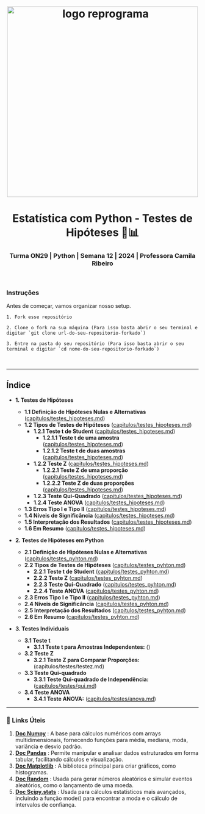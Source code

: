 <h1 align="center">
  <img src="assets/reprograma-fundos-claros.png" alt="logo reprograma" width="500">
</h1>

<h1 align="center">  Estatística com Python - Testes de Hipóteses 🧪📊 </h1>
<h3 align="center">  Turma ON29 | Python | Semana 12 | 2024 | Professora Camila Ribeiro  </h3>

<br>

### Instruções

Antes de começar, vamos organizar nosso setup.


    1. Fork esse repositório

    2. Clone o fork na sua máquina (Para isso basta abrir o seu terminal e digitar `git clone url-do-seu-repositorio-forkado`)

    3. Entre na pasta do seu repositório (Para isso basta abrir o seu terminal e digitar `cd nome-do-seu-repositorio-forkado`)


<br>

---

## Índice

- **1. Testes de Hipóteses**
    - **1.1 Definição de Hipóteses Nulas e Alternativas** ([capitulos/testes_hipoteses.md](capitulos/testes_hipoteses.md#11-definicao-de-hipoteses-nulas-e-alternativas))
    - **1.2 Tipos de Testes de Hipóteses** ([capitulos/testes_hipoteses.md](capitulos/testes_hipoteses.md#12-tipos-de-testes-de-hipoteses))
        - **1.2.1 Teste t de Student** ([capitulos/testes_hipoteses.md](capitulos/testes_hipoteses.md#121-teste-t-de-student))
            - **1.2.1.1 Teste t de uma amostra** ([capitulos/testes_hipoteses.md](capitulos/testes_hipoteses.md#1211-teste-t-de-uma-amostra))
            - **1.2.1.2 Teste t de duas amostras** ([capitulos/testes_hipoteses.md](capitulos/testes_hipoteses.md#1212-teste-t-de-duas-amostras))
        - **1.2.2 Teste Z** ([capitulos/testes_hipoteses.md](capitulos/testes_hipoteses.md#122-teste-z))
            - **1.2.2.1 Teste Z de uma proporção** ([capitulos/testes_hipoteses.md](capitulos/testes_hipoteses.md#1221-teste-z-de-uma-proporcao))
            - **1.2.2.2 Teste Z de duas proporções** ([capitulos/testes_hipoteses.md](capitulos/testes_hipoteses.md#1222-teste-z-de-duas-proporcoes))
        - **1.2.3 Teste Qui-Quadrado** ([capitulos/testes_hipoteses.md](capitulos/testes_hipoteses.md#123-teste-qui-quadrado))
        - **1.2.4 Teste ANOVA** ([capitulos/testes_hipoteses.md](capitulos/testes_hipoteses.md#124-teste-anova))
    - **1.3 Erros Tipo I e Tipo II** ([capitulos/testes_hipoteses.md](capitulos/testes_hipoteses.md#13-erros-tipo-i-e-tipo-ii))
    - **1.4 Níveis de Significância** ([capitulos/testes_hipoteses.md](capitulos/testes_hipoteses.md#14-niveis-de-significancia))
    - **1.5 Interpretação dos Resultados** ([capitulos/testes_hipoteses.md](capitulos/testes_hipoteses.md#15-interpretacao-dos-resultados))
    - **1.6 Em Resumo** ([capitulos/testes_hipoteses.md](capitulos/testes_hipoteses.md#16-em-resumo))
- **2. Testes de Hipóteses em Python**
    - **2.1 Definição de Hipóteses Nulas e Alternativas** ([capitulos/testes_pyhton.md](capitulos/testes_pyhton.md#21-definicao-de-hipoteses-nulas-e-alternativas))
    - **2.2 Tipos de Testes de Hipóteses** ([capitulos/testes_pyhton.md](capitulos/testes_pyhton.md#22-tipos-de-testes-de-hipoteses))
        - **2.2.1 Teste t de Student** ([capitulos/testes_pyhton.md](capitulos/testes_pyhton.md#221-teste-t-de-student))
        - **2.2.2 Teste Z** ([capitulos/testes_pyhton.md](capitulos/testes_pyhton.md#222-teste-z))
        - **2.2.3 Teste Qui-Quadrado** ([capitulos/testes_pyhton.md](capitulos/testes_pyhton.md#223-teste-qui-quadrado))
        - **2.2.4 Teste ANOVA** ([capitulos/testes_pyhton.md](capitulos/testes_pyhton.md#224-teste-anova))
    - **2.3 Erros Tipo I e Tipo II** ([capitulos/testes_pyhton.md](capitulos/testes_pyhton.md#23-erros-tipo-i-e-tipo-ii))
    - **2.4 Níveis de Significância** ([capitulos/testes_pyhton.md](capitulos/testes_pyhton.md#24-niveis-de-significancia))
    - **2.5 Interpretação dos Resultados** ([capitulos/testes_pyhton.md](capitulos/testes_pyhton.md#25-interpretacao-dos-resultados))
    - **2.6 Em Resumo** ([capitulos/testes_pyhton.md](capitulos/testes_pyhton.md#26-em-resumo))

- **3. Testes Individuais**
    - **3.1 Teste t** 
        - **3.1.1 Teste t para Amostras Independentes:** ([](capitulos/testes/testet.md))
    - **3.2 Teste Z**
        - **3.2.1 Teste Z para Comparar Proporções:** (capitulos/testes/testez.md)
    - **3.3 Teste Qui-quadrado**
        - **3.3.1 Teste Qui-quadrado de Independência:** ([capitulos/testes/qui.md](capitulos/testes/qui.md))
    - **3.4 Teste ANOVA**
        - **3.4.1 Teste ANOVA:** ([capitulos/testes/anova.md](capitulos/testes/anova.md))

---

### 🔗 Links Úteis

1. **[Doc Numpy](https://numpy-org.translate.goog/devdocs/?_x_tr_sl=en&_x_tr_tl=pt&_x_tr_hl=pt-BR&_x_tr_pto=sc)** :  A base para cálculos numéricos com arrays multidimensionais, fornecendo funções para média, mediana, moda, variância e desvio padrão.
2. **[Doc Pandas](https://pandas-pydata-org.translate.goog/docs/?_x_tr_sl=en&_x_tr_tl=pt&_x_tr_hl=pt-BR&_x_tr_pto=sc)** : Permite manipular e analisar dados estruturados em forma tabular, facilitando cálculos e visualização.
3. **[Doc Matplotlib](https://matplotlib-org.translate.goog/?_x_tr_sl=en&_x_tr_tl=pt&_x_tr_hl=pt-BR&_x_tr_pto=sc)** : A biblioteca principal para criar gráficos, como histogramas.
4. **[Doc Random](https://docs.python.org/pt-br/3/library/random.html)** : Usada para gerar números aleatórios e simular eventos aleatórios, como o lançamento de uma moeda.
5. **[Doc Scipy.stats](https://docs-scipy-org.translate.goog/doc/scipy/reference/stats.html?_x_tr_sl=en&_x_tr_tl=pt&_x_tr_hl=pt-BR&_x_tr_pto=sc)** : Usada para cálculos estatísticos mais avançados, incluindo a função mode() para encontrar a moda e o cálculo de intervalos de confiança.


<br>

